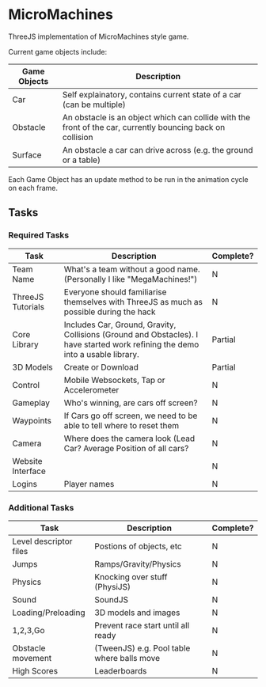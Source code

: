 # MicroMachines


ThreeJS implementation of MicroMachines style game.

Current game objects include:

| Game Objects | Description |
| ------------ | ----------- |
| Car | Self explainatory, contains current state of a car (can be multiple) |
| Obstacle | An obstacle is an object which can collide with the front of the car, currently bouncing back on collision |
| Surface | An obstacle a car can drive across (e.g. the ground or a table) |

Each Game Object has an update method to be run in the animation cycle on each frame.

## Tasks


### Required Tasks

| Task | Description | Complete? |
| ---- | ----------- | --------- |
| Team Name | What's a team without a good name. (Personally I like "MegaMachines!") | N |
| ThreeJS Tutorials | Everyone should familiarise themselves with ThreeJS as much as possible during the hack | N |
| Core Library | Includes Car, Ground, Gravity, Collisions (Ground and Obstacles). I have started work refining the demo into a usable library. | Partial |
| 3D Models | Create or Download | Partial |
| Control | Mobile Websockets, Tap or Accelerometer | N |
| Gameplay | Who's winning, are cars off screen? | N |
| Waypoints | If Cars go off screen, we need to be able to tell where to reset them | N |
| Camera | Where does the camera look (Lead Car? Average Position of all cars? | N |
| Website Interface | | N |
| Logins | Player names | N | 

### Additional Tasks

| Task | Description | Complete? |
| ---- | ----------- | --------- |
| Level descriptor files | Postions of objects, etc | N |
| Jumps | Ramps/Gravity/Physics | N |
| Physics | Knocking over stuff (PhysiJS) | N |
| Sound | SoundJS | N | 
| Loading/Preloading | 3D models and images | N |
| 1,2,3,Go | Prevent race start until all ready | N |
| Obstacle movement | (TweenJS) e.g. Pool table where balls move | N |
| High Scores | Leaderboards | N |
